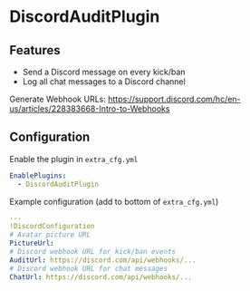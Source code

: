 ﻿# DiscordAuditPlugin
## Features
* Send a Discord message on every kick/ban
* Log all chat messages to a Discord channel

Generate Webhook URLs: https://support.discord.com/hc/en-us/articles/228383668-Intro-to-Webhooks
## Configuration
Enable the plugin in `extra_cfg.yml`
```yaml
EnablePlugins:
  - DiscordAuditPlugin
```
Example configuration (add to bottom of `extra_cfg.yml`)
```yaml
---
!DiscordConfiguration
# Avatar picture URL
PictureUrl: 
# Discord webhook URL for kick/ban events
AuditUrl: https://discord.com/api/webhooks/...
# Discord webhook URL for chat messages
ChatUrl: https://discord.com/api/webhooks/...
```